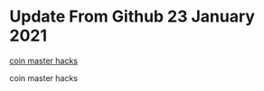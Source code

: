 # Update From Github 23 January 2021

[coin master hacks](https://1coinmasterofficial.blogspot.com)
      
coin master hacks
